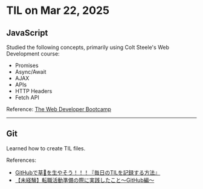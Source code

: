# TIL on Mar 22, 2025  

## JavaScript  
Studied the following concepts, primarily using Colt Steele's Web Development course:  

- Promises  
- Async/Await  
- AJAX  
- APIs  
- HTTP Headers  
- Fetch API

Reference: [The Web Developer Bootcamp](https://www.udemy.com/course/the-web-developer-bootcamp/)  

---

## Git  
Learned how to create TIL files.  

References:  
- [GitHubで草🌱を生やそう！！！『毎日のTILを記録する方法』](https://qiita.com/shisshi_engineer/items/2edda14c742bfa9a8163)  
- [【未経験】転職活動準備の際に実践したこと〜GitHub編〜](https://qiita.com/kumaryoya/items/4cb59023ee8896a328d2#%E3%81%A7%E3%81%8D%E3%82%8B%E3%81%A0%E3%81%91%E6%AF%8E%E6%97%A5%E8%8D%89%E3%82%92%E7%94%9F%E3%82%84%E3%81%99)  
